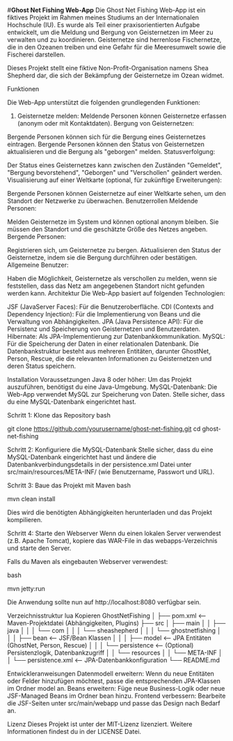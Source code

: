 #<b>Ghost Net Fishing Web-App</b>
Die Ghost Net Fishing Web-App ist ein fiktives Projekt im Rahmen meines Studiums an der Internationalen Hochschule (IU). Es wurde als Teil einer praxisorientierten Aufgabe entwickelt, um die Meldung und Bergung von Geisternetzen im Meer zu verwalten und zu koordinieren. Geisternetze sind herrenlose Fischernetze, die in den Ozeanen treiben und eine Gefahr für die Meeresumwelt sowie die Fischerei darstellen.

Dieses Projekt stellt eine fiktive Non-Profit-Organisation namens Shea Shepherd dar, die sich der Bekämpfung der Geisternetze im Ozean widmet.

Funktionen

Die Web-App unterstützt die folgenden grundlegenden Funktionen:

1. Geisternetze melden:
Meldende Personen können Geisternetze erfassen (anonym oder mit Kontaktdaten).
Bergung von Geisternetzen:

Bergende Personen können sich für die Bergung eines Geisternetzes eintragen.
Bergende Personen können den Status von Geisternetzen aktualisieren und die Bergung als "geborgen" melden.
Statusverfolgung:

Der Status eines Geisternetzes kann zwischen den Zuständen "Gemeldet", "Bergung bevorstehend", "Geborgen" und "Verschollen" geändert werden.
Visualisierung auf einer Weltkarte (optional, für zukünftige Erweiterungen):

Bergende Personen können Geisternetze auf einer Weltkarte sehen, um den Standort der Netzwerke zu überwachen.
Benutzerrollen
Meldende Personen:

Melden Geisternetze im System und können optional anonym bleiben.
Sie müssen den Standort und die geschätzte Größe des Netzes angeben.
Bergende Personen:

Registrieren sich, um Geisternetze zu bergen.
Aktualisieren den Status der Geisternetze, indem sie die Bergung durchführen oder bestätigen.
Allgemeine Benutzer:

Haben die Möglichkeit, Geisternetze als verschollen zu melden, wenn sie feststellen, dass das Netz am angegebenen Standort nicht gefunden werden kann.
Architektur
Die Web-App basiert auf folgenden Technologien:

JSF (JavaServer Faces): Für die Benutzeroberfläche.
CDI (Contexts and Dependency Injection): Für die Implementierung von Beans und die Verwaltung von Abhängigkeiten.
JPA (Java Persistence API): Für die Persistenz und Speicherung von Geisternetzen und Benutzerdaten.
Hibernate: Als JPA-Implementierung zur Datenbankkommunikation.
MySQL: Für die Speicherung der Daten in einer relationalen Datenbank.
Die Datenbankstruktur besteht aus mehreren Entitäten, darunter GhostNet, Person, Rescue, die die relevanten Informationen zu Geisternetzen und deren Status speichern.

Installation
Voraussetzungen
Java 8 oder höher: Um das Projekt auszuführen, benötigst du eine Java-Umgebung.
MySQL-Datenbank: Die Web-App verwendet MySQL zur Speicherung von Daten. Stelle sicher, dass du eine MySQL-Datenbank eingerichtet hast.

Schritt 1: Klone das Repository
bash

git clone https://github.com/yourusername/ghost-net-fishing.git
cd ghost-net-fishing

Schritt 2: Konfiguriere die MySQL-Datenbank
Stelle sicher, dass du eine MySQL-Datenbank eingerichtet hast und ändere die Datenbankverbindungsdetails in der persistence.xml Datei unter src/main/resources/META-INF/ (wie Benutzername, Passwort und URL).

Schritt 3: Baue das Projekt mit Maven
bash

mvn clean install

Dies wird die benötigten Abhängigkeiten herunterladen und das Projekt kompilieren.

Schritt 4: Starte den Webserver
Wenn du einen lokalen Server verwendest (z.B. Apache Tomcat), kopiere das WAR-File in das webapps-Verzeichnis und starte den Server.

Falls du Maven als eingebauten Webserver verwendest:

bash

mvn jetty:run

Die Anwendung sollte nun auf http://localhost:8080 verfügbar sein.

Verzeichnisstruktur
lua
Kopieren
GhostNetFishing
│
├── pom.xml                   <-- Maven-Projektdatei (Abhängigkeiten, Plugins)
├── src
│   ├── main
│   │   ├── java
│   │   │   └── com
│   │   │       └── sheashepherd
│   │   │           └── ghostnetfishing
│   │   │               ├── bean            <-- JSF/Bean Klassen
│   │   │               ├── model           <-- JPA Entitäten (GhostNet, Person, Rescue)
│   │   │               └── persistence     <-- (Optional) Persistenzlogik, Datenbankzugriff
│   │   └── resources
│   │       └── META-INF
│   │           └── persistence.xml          <-- JPA-Datenbankkonfiguration
└── README.md

Entwickleranweisungen
Datenmodell erweitern: Wenn du neue Entitäten oder Felder hinzufügen möchtest, passe die entsprechenden JPA-Klassen im Ordner model an.
Beans erweitern: Füge neue Business-Logik oder neue JSF-Managed Beans im Ordner bean hinzu.
Frontend verbessern: Bearbeite die JSF-Seiten unter src/main/webapp und passe das Design nach Bedarf an.

Lizenz
Dieses Projekt ist unter der MIT-Lizenz lizenziert. Weitere Informationen findest du in der LICENSE Datei.
